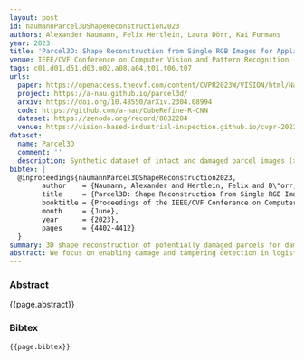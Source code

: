 ```yaml
---
layout: post
id: naumannParcel3DShapeReconstruction2023
authors: Alexander Naumann, Felix Hertlein, Laura Dörr, Kai Furmans
year: 2023
title: 'Parcel3D: Shape Reconstruction from Single RGB Images for Applications in Transportation Logistics'
venue: IEEE/CVF Conference on Computer Vision and Pattern Recognition (CVPR) Workshops
tags: c01,d01,d51,d03,m02,a08,a04,t01,t06,t07
urls:
  paper: https://openaccess.thecvf.com/content/CVPR2023W/VISION/html/Naumann_Parcel3D_Shape_Reconstruction_From_Single_RGB_Images_for_Applications_in_CVPRW_2023_paper.html
  project: https://a-nau.github.io/parcel3d/
  arxiv: https://doi.org/10.48550/arXiv.2304.08994
  code: https://github.com/a-nau/CubeRefine-R-CNN
  dataset: https://zenodo.org/record/8032204
  venue: https://vision-based-industrial-inspection.github.io/cvpr-2023/
dataset:
  name: Parcel3D
  comment: ''
  description: Synthetic dataset of intact and damaged parcel images (>13,000) with full 3D annotations that is suitable for applications in transportation logistics and warehousing
bibtex: |
  @inproceedings{naumannParcel3DShapeReconstruction2023,
        author    = {Naumann, Alexander and Hertlein, Felix and D\"orr, Laura and Furmans, Kai},
        title     = {Parcel3D: Shape Reconstruction From Single RGB Images for Applications in Transportation Logistics},
        booktitle = {Proceedings of the IEEE/CVF Conference on Computer Vision and Pattern Recognition (CVPR) Workshops},
        month     = {June},
        year      = {2023},
        pages     = {4402-4412}
  }
summary: 3D shape reconstruction of potentially damaged parcels for damage and tampering detection in transportation logistics and warehousing
abstract: We focus on enabling damage and tampering detection in logistics and tackle the problem of 3D shape reconstruction of potentially damaged parcels. As input we utilize single RGB images, which corresponds to use-cases where only simple handheld devices are available, e.g. for postmen during delivery or clients on delivery. We present a novel synthetic dataset, named Parcel3D, that is based on the Google Scanned Objects (GSO) dataset and consists of more than 13,000 images of parcels with full 3D annotations. The dataset contains intact, i.e. cuboid-shaped, parcels and damaged parcels, which were generated in simulations. We work towards detecting mishandling of parcels by presenting a novel architecture called CubeRefine R-CNN, which combines estimating a 3D bounding box with an iterative mesh refinement. We benchmark our approach on Parcel3D and an existing dataset of cuboid-shaped parcels in real-world scenarios. Our results show, that while training on Parcel3D enables transfer to the real world, enabling reliable deployment in real-world scenarios is still challenging. CubeRefine R-CNN yields competitive performance in terms of Mesh AP and is the only model that directly enables deformation assessment by 3D mesh comparison and tampering detection by comparing viewpoint invariant parcel side surface representations. Dataset and code are available at https://a-nau.github.io/parcel3d.
---
```


### Abstract

{{page.abstract}}

### Bibtex

```
{{page.bibtex}}
```

